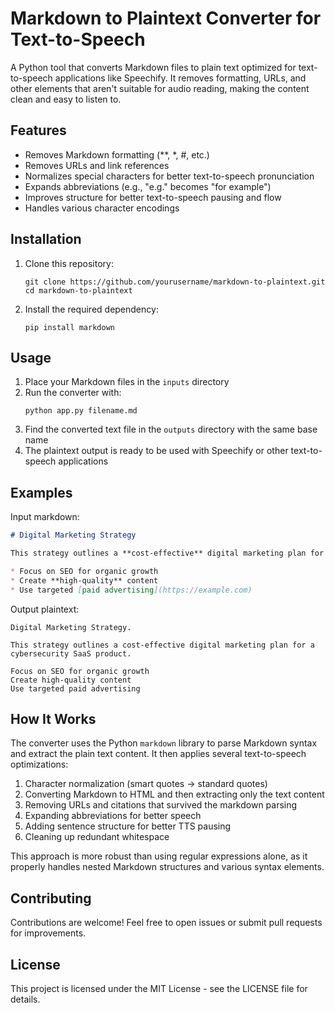 # Markdown to Plaintext Converter for Text-to-Speech

A Python tool that converts Markdown files to plain text optimized for text-to-speech applications like Speechify. It removes formatting, URLs, and other elements that aren't suitable for audio reading, making the content clean and easy to listen to.

## Features

- Removes Markdown formatting (**, *, #, etc.)
- Removes URLs and link references
- Normalizes special characters for better text-to-speech pronunciation
- Expands abbreviations (e.g., "e.g." becomes "for example")
- Improves structure for better text-to-speech pausing and flow
- Handles various character encodings

## Installation

1. Clone this repository:
   ```
   git clone https://github.com/yourusername/markdown-to-plaintext.git
   cd markdown-to-plaintext
   ```

2. Install the required dependency:
   ```
   pip install markdown
   ```

## Usage

1. Place your Markdown files in the `inputs` directory
2. Run the converter with:
   ```
   python app.py filename.md
   ```
3. Find the converted text file in the `outputs` directory with the same base name
4. The plaintext output is ready to be used with Speechify or other text-to-speech applications

## Examples

Input markdown:
```markdown
# Digital Marketing Strategy

This strategy outlines a **cost-effective** digital marketing plan for a cybersecurity SaaS product. 

* Focus on SEO for organic growth
* Create **high-quality** content  
* Use targeted [paid advertising](https://example.com)
```

Output plaintext:
```
Digital Marketing Strategy.

This strategy outlines a cost-effective digital marketing plan for a cybersecurity SaaS product.

Focus on SEO for organic growth
Create high-quality content
Use targeted paid advertising
```

## How It Works

The converter uses the Python `markdown` library to parse Markdown syntax and extract the plain text content. It then applies several text-to-speech optimizations:

1. Character normalization (smart quotes → standard quotes)
2. Converting Markdown to HTML and then extracting only the text content
3. Removing URLs and citations that survived the markdown parsing
4. Expanding abbreviations for better speech
5. Adding sentence structure for better TTS pausing
6. Cleaning up redundant whitespace

This approach is more robust than using regular expressions alone, as it properly handles nested Markdown structures and various syntax elements.

## Contributing

Contributions are welcome! Feel free to open issues or submit pull requests for improvements.

## License

This project is licensed under the MIT License - see the LICENSE file for details.
